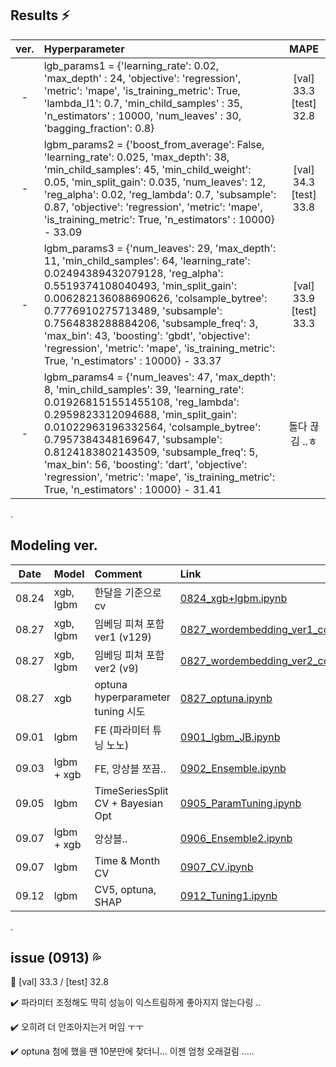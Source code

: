 ## Results :zap: 
|ver.|Hyperparameter|MAPE|
|:---:|:---|:---:|
|-|lgb_params1 = {'learning_rate': 0.02, 'max_depth' : 24, 'objective': 'regression', 'metric': 'mape', 'is_training_metric': True, 'lambda_l1': 0.7, 'min_child_samples' : 35, 'n_estimators' : 10000, 'num_leaves' : 30, 'bagging_fraction': 0.8}|[val] 33.3 [test] 32.8|
|-|lgbm_params2 = {'boost_from_average': False, 'learning_rate': 0.025, 'max_depth': 38, 'min_child_samples': 45, 'min_child_weight': 0.05, 'min_split_gain': 0.035, 'num_leaves': 12, 'reg_alpha': 0.02, 'reg_lambda': 0.7, 'subsample': 0.87, 'objective': 'regression',  'metric': 'mape', 'is_training_metric': True, 'n_estimators' : 10000} - 33.09|[val] 34.3 [test] 33.8|
|-|lgbm_params3 = {'num_leaves': 29, 'max_depth': 11, 'min_child_samples': 64, 'learning_rate': 0.02494389432079128, 'reg_alpha': 0.5519374108040493, 'min_split_gain': 0.006282136088690626, 'colsample_bytree': 0.7776910275713489, 'subsample': 0.7564838288884206, 'subsample_freq': 3, 'max_bin': 43, 'boosting': 'gbdt', 'objective': 'regression',  'metric': 'mape', 'is_training_metric': True, 'n_estimators' : 10000} - 33.37|[val] 33.9 [test] 33.3|
|-|lgbm_params4 = {'num_leaves': 47, 'max_depth': 8, 'min_child_samples': 39, 'learning_rate': 0.019268151551455108, 'reg_lambda': 0.2959823312094688, 'min_split_gain': 0.01022963196332564, 'colsample_bytree': 0.7957384348169647, 'subsample': 0.8124183802143509, 'subsample_freq': 5, 'max_bin': 56, 'boosting': 'dart', 'objective': 'regression',  'metric': 'mape', 'is_training_metric': True, 'n_estimators' : 10000} - 31.41|돌다 끊김 ..ㅎ|



.



## Modeling ver. 
|Date|Model|Comment|Link|
|:---:|:---|:---|:---|
|08.24|xgb, lgbm|한달을 기준으로 cv|[0824_xgb+lgbm.ipynb](https://github.com/cryingjin/Shopping_GG/blob/jbeen2/Modeling/0824_xgb%2Blgbm_JB.ipynb)|
|08.27|xgb, lgbm|임베딩 피쳐 포함 ver1 (v129)|[0827_wordembedding_ver1_colab.ipynb](https://github.com/cryingjin/Shopping_GG/blob/jbeen2/Modeling/0827_wordembedding_ver1_colab.ipynb)|
|08.27|xgb, lgbm|임베딩 피쳐 포함 ver2 (v9)|[0827_wordembedding_ver2_colab.ipynb](https://github.com/cryingjin/Shopping_GG/blob/jbeen2/Modeling/0827_wordembedding_ver2_colab.ipynb)|
|08.27|xgb|optuna hyperparameter tuning 시도|[0827_optuna.ipynb](https://github.com/cryingjin/Shopping_GG/blob/jbeen2/Modeling/0827_optuna.ipynb)|
|09.01|lgbm|FE (파라미터 튜닝 노노)|[0901_lgbm_JB.ipynb](https://github.com/cryingjin/Shopping_GG/blob/jbeen2/Modeling/0901_lgbm_JB.ipynb)|
|09.03|lgbm + xgb|FE, 앙상블 쪼끔..|[0902_Ensemble.ipynb](https://github.com/cryingjin/Shopping_GG/blob/jbeen2/Modeling/0902_Ensemble.ipynb)|
|09.05|lgbm|TimeSeriesSplit CV + Bayesian Opt|[0905_ParamTuning.ipynb](https://github.com/cryingjin/Shopping_GG/blob/jbeen2/Modeling/0905_ParamTuning.ipynb)|
|09.07|lgbm + xgb|앙상블.. |[0906_Ensemble2.ipynb](https://github.com/cryingjin/Shopping_GG/blob/jbeen2/Modeling/0906_Ensemble2.ipynb)|
|09.07|lgbm|Time & Month CV|[0907_CV.ipynb](https://github.com/cryingjin/Shopping_GG/blob/jbeen2/Modeling/0907_CV.ipynb)|
|09.12|lgbm|CV5, optuna, SHAP|[0912_Tuning1.ipynb](https://github.com/cryingjin/Shopping_GG/blob/jbeen2/Modeling/0912_Tuning1.ipynb)|


.



## issue (0913) :sweat_drops:
   
   
:star2: [val] 33.3 / [test] 32.8           


:heavy_check_mark: 파라미터 조정해도 딱히 성능이 익스트림하게 좋아지지 않는다링 ..                    


:heavy_check_mark: 오히려 더 안조아지는거 머임 ㅜㅜ                    


:heavy_check_mark: optuna 첨에 했을 땐 10분만에 찾더니... 이젠 엄청 오래걸림 .....         
             

